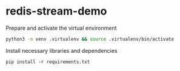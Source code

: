 # redis-stream-demo

Prepare and activate the virtual environment

```bash
python3 -m venv .virtualenv && source .virtualenv/bin/activate
```

Install necessary libraries and dependencies

```
pip install -r requirements.txt
```